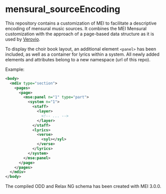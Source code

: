 # mensural_sourceEncoding

This repository contains a customization of MEI to facilitate a descriptive encoding of 
mensural music sources. It combines the MEI Mensural customization with the approach of 
a page-based data structure as it is used by [Verovio](https://www.verovio.org/structure.xhtml).

To display the choir book layout, an additional element `<panel>` has been included, as well as a 
container for lyrics within a system.
All newly added elements and attributes belong to a new namespace (url of this repo).

Example:
```xml
<body>
  <mdiv type="section">
    <pages>
      <page>
        <mse:panel n="1" type="part">
          <system n="1">
            <staff>
              <layer>
                <!-- ... -->
              </layer>
            </staff>
            <lyrics>
              <verse>
                <syl></syl>
              </verse>
            </lyrics>
          </system>
        </mse:panel>
      </page>
    </pages>
  </mdiv>
</body>  
```

The compiled ODD and Relax NG schema has been created with MEI 3.0.0.